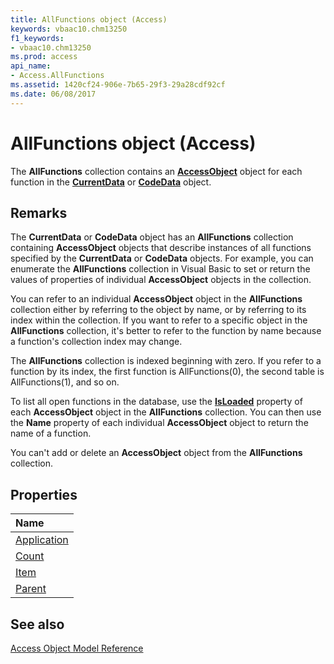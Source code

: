 ```yaml
---
title: AllFunctions object (Access)
keywords: vbaac10.chm13250
f1_keywords:
- vbaac10.chm13250
ms.prod: access
api_name:
- Access.AllFunctions
ms.assetid: 1420cf24-906e-7b65-29f3-29a28cdf92cf
ms.date: 06/08/2017
---
```



# AllFunctions object (Access)

The  **AllFunctions** collection contains an **[AccessObject](Access.AccessObject.md)** object for each function in the **[CurrentData](Access.CurrentData.md)** or **[CodeData](Access.CodeData.md)** object.


## Remarks

The  **CurrentData** or **CodeData** object has an **AllFunctions** collection containing **AccessObject** objects that describe instances of all functions specified by the **CurrentData** or **CodeData** objects. For example, you can enumerate the **AllFunctions** collection in Visual Basic to set or return the values of properties of individual **AccessObject** objects in the collection.

You can refer to an individual  **AccessObject** object in the **AllFunctions** collection either by referring to the object by name, or by referring to its index within the collection. If you want to refer to a specific object in the **AllFunctions** collection, it's better to refer to the function by name because a function's collection index may change.

The  **AllFunctions** collection is indexed beginning with zero. If you refer to a function by its index, the first function is AllFunctions(0), the second table is AllFunctions(1), and so on.

To list all open functions in the database, use the  **[IsLoaded](Access.AccessObject.IsLoaded.md)** property of each **AccessObject** object in the **AllFunctions** collection. You can then use the **Name** property of each individual **AccessObject** object to return the name of a function.

You can't add or delete an  **AccessObject** object from the **AllFunctions** collection.


## Properties



|**Name**|
|:-----|
|[Application](Access.AllFunctions.Application.md)|
|[Count](Access.AllFunctions.Count.md)|
|[Item](Access.AllFunctions.Item.md)|
|[Parent](Access.AllFunctions.Parent.md)|

## See also


[Access Object Model Reference](overview/Access/object-model.md)
